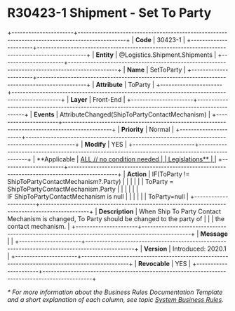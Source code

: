 ﻿---
erp.type: front-end-business-rule
erp.entity: Logistics.Shipment.Shipments
---

# R30423-1 Shipment - Set To Party
+----------------------+-----------------------------------------------------------------------------------------------+
| **Code**             | 30423-1                                                                                       |
+----------------------+-----------------------------------------------------------------------------------------------+
| **Entity**           | @Logistics.Shipment.Shipments                                                                 |
+----------------------+-----------------------------------------------------------------------------------------------+
| **Name**             | SetToParty                                                                                    |
+----------------------+-----------------------------------------------------------------------------------------------+
| **Attribute**        | ToParty                                                                                       |
+----------------------+-----------------------------------------------------------------------------------------------+
| **Layer**            | Front-End                                                                                     |
+----------------------+-----------------------------------------------------------------------------------------------+
| **Events**           | AttributeChanged(ShipToPartyContactMechanism)                                                 |
+----------------------+-----------------------------------------------------------------------------------------------+
| **Priority**         | Normal                                                                                        |
+----------------------+-----------------------------------------------------------------------------------------------+
| **Modify**           | YES                                                                                           |
+----------------------+-----------------------------------------------------------------------------------------------+
| **Applicable         | [ALL // no condition needed                                                                   |
| Legislations**       | ](xref:applicable-legislations)                                                               |
+----------------------+-----------------------------------------------------------------------------------------------+
| **Action**           | IF(ToParty != ShipToPartyContactMechanism?.Party)                                             |
|                      |                                                                                               |
|                      | ToParty = ShipToPartyContactMechanism.Party                                                   |
|                      |                                                                                               |
|                      | IF ShipToPartyContactMechanism is null                                                        |
|                      |                                                                                               |
|                      | ToParty=null                                                                                  |
+----------------------+-----------------------------------------------------------------------------------------------+
| **Description**      | When Ship To Party Contact Mechanism is changed, To Party should be changed to the party of   |
|                      | the contact mechanism.                                                                        |
+----------------------+-----------------------------------------------------------------------------------------------+
| **Message**          |                                                                                               |
+----------------------+-----------------------------------------------------------------------------------------------+
| **Version**          | Introduced: 2020.1                                                                            |
+----------------------+-----------------------------------------------------------------------------------------------+
| **Revocable**        | YES                                                                                           |
+----------------------+-----------------------------------------------------------------------------------------------+

*\* For more information about the Business Rules Documentation Template and a short explanation of each column, see
topic [System Business Rules](../templates/template-description-system-business-rules.md).*
